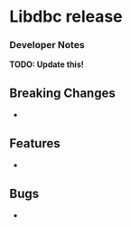 # Libdbc release

### Developer Notes

**TODO: Update this!**

## Breaking Changes

* <Insert-Change>

## Features

* <Insert-Change>

## Bugs

* <Insert-Change>


